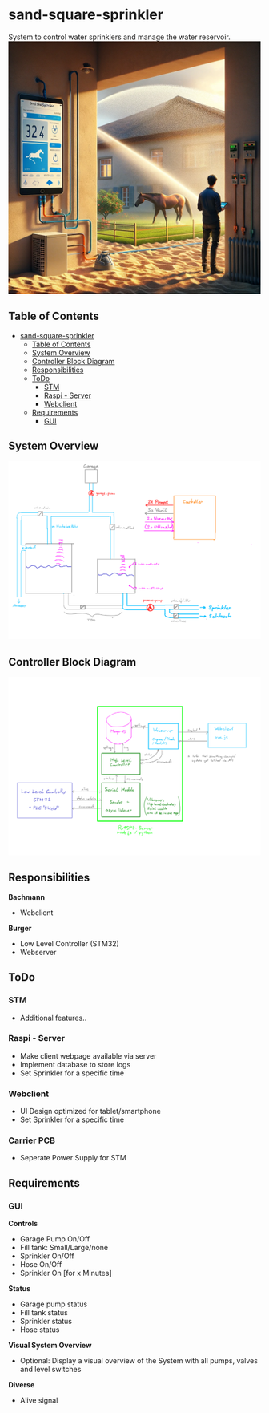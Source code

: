 # sand-square-sprinkler
System to control water sprinklers and manage the water reservoir.
![Artwork](overview-dalle.png)

## Table of Contents
- [sand-square-sprinkler](#sand-square-sprinkler)
  - [Table of Contents](#table-of-contents)
  - [System Overview](#system-overview)
  - [Controller Block Diagram](#controller-block-diagram)
  - [Responsibilities](#responsibilities)
  - [ToDo](#todo)
    - [STM](#stm)
    - [Raspi - Server](#raspi---server)
    - [Webclient](#webclient)
  - [Requirements](#requirements)
    - [GUI](#gui)

## System Overview
![System](SA-SD/overview-1.png)
## Controller Block Diagram
![Block Diagram](SA-SD/overview-2.png)

## Responsibilities
**Bachmann**
- Webclient
  
**Burger**
- Low Level Controller (STM32)
- Webserver

## ToDo
### STM
- Additional features..

### Raspi - Server
- Make client webpage available via server
- Implement database to store logs
- Set Sprinkler for a specific time

### Webclient
- UI Design optimized for tablet/smartphone
- Set Sprinkler for a specific time

### Carrier PCB
- Seperate Power Supply for STM 

## Requirements
### GUI
**Controls**
- Garage Pump On/Off
- Fill tank: Small/Large/none
- Sprinkler On/Off
- Hose On/Off
- Sprinkler On [for x Minutes]

**Status**
- Garage pump status
- Fill tank status
- Sprinkler status
- Hose status

**Visual System Overview**
- Optional: Display a visual overview of the System with all pumps, valves and level switches

**Diverse**
- Alive signal
